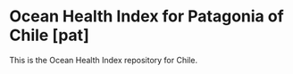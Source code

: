 # Ocean Health Index for Patagonia of Chile [pat]

This is the Ocean Health Index repository for Chile.
